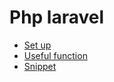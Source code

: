 # Php laravel

- [Set up](laravel_setup.md)
- [Useful function](laravel_useful_functions.md)
- [Snippet](laravel_snippet.md)
